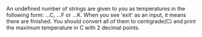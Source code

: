 An undefined number of strings are given to you as temperatures in the following form: ...C, ...F or ...K.
When you see 'exit' as an input, it means there are finished.
You should convert all of them to centigrade(C) and print the maximum temperature in C with 2 decimal points.
